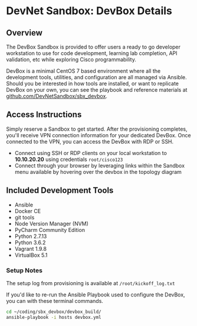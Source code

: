 # DevNet Sandbox: DevBox Details

## Overview

The DevBox Sandbox is provided to offer users a ready to go developer workstation to use for code development, learning lab completion, API validation, etc while exploring Cisco programmability.  

DevBox is a minimal CentOS 7 based environment where all the development tools, utilities, and configuration are all managed via Ansible.  Should you be interested in how tools are installed, or want to replicate DevBox on your own, you can see the playbook and reference materials at [github.com/DevNetSandbox/sbx_devbox](https://github.com/DevNetSandbox/sbx_devbox/tree/master/devbox_build).  

## Access Instructions

Simply reserve a Sandbox to get started.  After the provisioning completes, you'll receive VPN connection information for your dedicated DevBox.  Once connected to the VPN, you can access the DevBox with RDP or SSH.  

* Connect using SSH or RDP clients on your local workstation to **10.10.20.20** using credentials `root/cisco123`
* Connect through your browser by leveraging links within the Sandbox menu available by hovering over the devbox in the topology diagram

## Included Development Tools

* Ansible
* Docker CE
* git tools
* Node Version Manager (NVM)
* PyCharm Community Edition
* Python 2.7.13
* Python 3.6.2
* Vagrant 1.9.8
* VirtualBox 5.1  

### Setup Notes

The setup log from provisioning is available at `/root/kickoff_log.txt`

If you'd like to re-run the Ansible Playbook used to configure the DevBox, you can with these terminal commands.  

```bash
cd ~/coding/sbx_devbox/devbox_build/
ansible-playbook -i hosts devbox.yml
```
